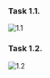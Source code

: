 ### Task 1.1.
![1.1][logo]

[logo]: https://repl.it/@DmitryKryachun/34-first-lab-DmitryKryachun#Solution/task1.1.png "Task 1.1"
### Task 1.2.
![1.2][logo]

[logo]: https://repl.it/@DmitryKryachun/34-first-lab-DmitryKryachun#Solution/task1.2.png "Task 1.2"